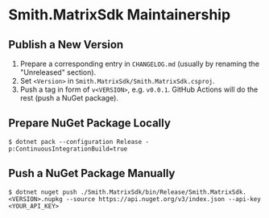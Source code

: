 Smith.MatrixSdk Maintainership
==============================

Publish a New Version
---------------------

1. Prepare a corresponding entry in `CHANGELOG.md` (usually by renaming the
   "Unreleased" section).
2. Set `<Version>` in `Smith.MatrixSdk/Smith.MatrixSdk.csproj`.
3. Push a tag in form of `v<VERSION>`, e.g. `v0.0.1`. GitHub Actions will do the
   rest (push a NuGet package).

Prepare NuGet Package Locally
-----------------------------

```console
$ dotnet pack --configuration Release -p:ContinuousIntegrationBuild=true
```

Push a NuGet Package Manually
-----------------------------

```console
$ dotnet nuget push ./Smith.MatrixSdk/bin/Release/Smith.MatrixSdk.<VERSION>.nupkg --source https://api.nuget.org/v3/index.json --api-key <YOUR_API_KEY>
```
